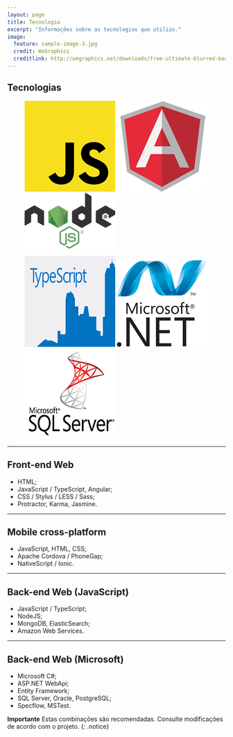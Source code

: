 ```yaml
---
layout: page
title: Tecnologia
excerpt: "Informações sobre as tecnologias que utilizo."
image:
  feature: sample-image-3.jpg
  credit: WeGraphics
  creditlink: http://wegraphics.net/downloads/free-ultimate-blurred-background-pack/
---
```


<style>
  article img {
    padding: 0.5em;
    box-sizing: border-box;    
  }
</style>

## Tecnologias

<figure class="third">
    <img src="/tecnologia/javascript.png">
    <img src="/tecnologia/angularjs.jpg">
    <img src="/tecnologia/nodejs.png">
</figure>
<figure class="third">
    <img src="/tecnologia/typescript.png">
    <img src="/tecnologia/dotnet.png">
    <img src="/tecnologia/sqlserver.png">
</figure>

---

## Front-end Web

* HTML;
* JavaScript / TypeScript, Angular;
* CSS / Stylus / LESS / Sass;
* Protractor, Karma, Jasmine.

---

## Mobile cross-platform

* JavaScript, HTML, CSS;
* Apache Cordova / PhoneGap;
* NativeScript / Ionic.

---

## Back-end Web (JavaScript)

* JavaScript / TypeScript;
* NodeJS;
* MongoDB, ElasticSearch;
* Amazon Web Services.

---

## Back-end Web (Microsoft)

* Microsoft C#;
* ASP.NET WebApi;
* Entity Framework;
* SQL Server, Oracle, PostgreSQL;
* Specflow, MSTest.

**Importante** Estas combinações são recomendadas. Consulte modificações de acordo com o projeto.
{: .notice}
